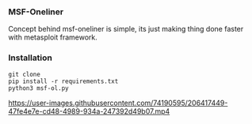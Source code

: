 ### MSF-Oneliner

Concept behind msf-oneliner is simple, its just making thing done faster with metasploit framework. 

### Installation
```
git clone
pip install -r requirements.txt
python3 msf-ol.py
```

https://user-images.githubusercontent.com/74190595/206417449-47fe4e7e-cd48-4989-934a-247392d49b07.mp4
